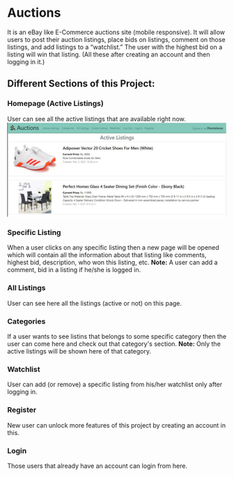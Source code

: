 # Auctions
It is an eBay like E-Commerce auctions site (mobile responsive). It will allow users to post their auction listings, 
place bids on listings, comment on those listings, and add listings to a “watchlist.” 
The user with the highest bid on a listing will win that listing. 
(All these after creating an account and then logging in it.)

## Different Sections of this Project:

### Homepage (Active Listings)
User can see all the active listings that are available right now.
![Homepage](img/Homepage.JPG)

### Specific Listing
When a user clicks on any specific listing then a new page will be opened which
will contain all the information about that listing like comments, highest bid,
description, who won this listing, etc.
**Note:** A user can add a comment, bid in a listing if he/she is logged in.


### All Listings
User can see here all the listings (active or not) on this page.


### Categories
If a user wants to see listins that belongs to some specific category then the user can 
come here and check out that category's section.
**Note:** Only the active listings will be shown here of that category.


### Watchlist
User can add (or remove) a specific listing from his/her watchlist only after
logging in.


### Register
New user can unlock more features of this project by creating an account in this.


### Login 
Those users that already have an account can login from here.

